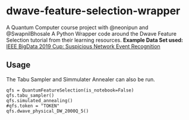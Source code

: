 # dwave-feature-selection-wrapper
A Quantum Computer course project with @neonipun and @SwapnilBhosale
A Python Wrapper code around the Dwave Feature Selection tutorial from their learning resources.
**Example Data Set used:** [IEEE BigData 2019 Cup: Suspicious Network Event Recognition](https://knowledgepit.ml/suspicious-network-event-recognition/)

## Usage
The Tabu Sampler and Simmulater Annealer can also be run.
```
qfs = QuantumFeatureSelection(is_notebook=False)
qfs.tabu_sampler()
qfs.simulated_annealing()
#qfs.token = "TOKEN"
qfs.dwave_physical_DW_2000Q_5()
```
